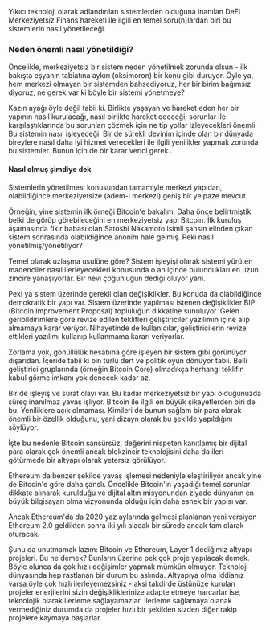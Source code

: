 Yıkıcı teknoloji olarak adlandırılan sistemlerden olduğuna inanılan DeFi Merkeziyetsiz Finans hareketi ile ilgili en temel soru(n)lardan biri bu sistemlerin nasıl yönetileceği. 

### Neden önemli nasıl yönetildiği?
Öncelikle, merkeziyetsiz bir sistem neden yönetilmek zorunda olsun - ilk bakışta eşyanın tabiatına aykırı (oksimoron) bir konu gibi duruyor. Öyle ya, hem merkezi olmayan bir sistemden bahsediyoruz, her bir birim bağımsız diyoruz, ne gerek var ki böyle bir sistemi yönetmeye?

Kazın ayağı öyle değil tabii ki. Birlikte yaşayan ve hareket eden her bir yapının nasıl kurulacağı, nasıl birlikte hareket edeceği, sorunlar ile karşılaştıklarında bu sorunları çözmek için ne tip yollar izleyecekleri önemli. Bu sistemin nasıl işleyeceği. Bir de sürekli devinim içinde olan bir dünyada bireylere nasıl daha iyi hizmet verecekleri ile ilgili yenilikler yapmak zorunda bu sistemler. Bunun için de bir karar verici gerek.. 

#### Nasıl olmuş şimdiye dek
Sistemlerin yönetilmesi konusundan tamamiyle merkezi yapıdan, olabildiğince merkeziyetsize (adem-i merkezi) geniş bir yelpaze mevcut. 

Örneğin, yine sistemin ilk örneği Bitcoin'e bakalım. Daha önce belirtmiştik belki de görüp görebileceğini en merkeziyetsiz yapı Bitcoin. İlk kuruluş aşamasında fikir babası olan Satoshi Nakamoto isimli şahsın elinden çıkan sistem sonrasında olabildiğince anonim hale gelmiş. Peki nasıl yönetilmiş/yönetiliyor?

Temel olarak uzlaşma usulüne göre? Sistem işleyişi olarak sistemi yürüten madenciler nasıl ilerleyecekleri konusunda o an içinde bulundukları en uzun zincire yanaşıyorlar. Bir nevi çoğunluğun dediği oluyor yani. 

Peki ya sistem üzerinde gerekli olan değişiklikler. Bu konuda da olabildiğince demokratik bir yapı var. Sistem üzerinde yapılması istenen değişiklikler BIP (Bitcoin Improvement Proposal) topluluğun dikkatine sunuluyor. Gelen geribildirimlere göre revize edilen teklifleri geliştiriciler yazılımın içine alıp almamaya karar veriyor. Nihayetinde de kullanıcılar, geliştiricilerin revize ettikleri yazılımı kullanıp kullanmama kararı veriyorlar. 

Zorlama yok, gönüllülük hesabına göre işleyen bir sistem gibi görünüyor dışarıdan. İçeride tabii ki bin türlü dert ve politik oyun dönüyor tabii. Belli geliştirici gruplarında (örneğin Bitcoin Core) olmadıkça herhangi teklifin kabul görme imkanı yok denecek kadar az. 

Bir de işleyiş ve sürat olayı var. Bu kadar merkeziyetsiz bir yapı olduğunuzda süreç inanılmaz yavaş işliyor. Bitcoin ile ilgili en büyük şikayetlerden biri de bu. Yeniliklere açık olmaması. Kimileri de bunun sağlam bir para olarak önemli bir özellik olduğunu, yani dizayn olarak bu şekilde yapıldığını söylüyor. 

İşte bu nedenle Bitcoin sansürsüz, değerini nispeten kanıtlamış bir dijital para olarak çok önemli ancak blokzincir teknolojisini daha da ileri götürmede bir altyapı olarak yetersiz görülüyor. 

Ethereum da benzer şekilde yavaş işlemesi nedeniyle eleştiriliyor ancak yine de Bitcoin'e göre daha şanslı. Öncelikle Bitcoin'in yaşadığı temel sorunlar dikkate alınarak kurulduğu ve dijital altın misyonundan ziyade dünyanın en büyük bilgisayarı olma vizyonunda olduğu için daha esnek bir yapısı var. 

Ancak Ethereum'da da 2020 yaz aylarında gelmesi planlanan yeni versiyon Ethereum 2.0 geldikten sonra iki yılı alacak bir sürede ancak tam olarak oturacak. 

Şunu da unutmamak lazım: Bitcoin ve Ethereum, Layer 1 dediğimiz altyapı projeleri. Bu ne demek? Bunların üzerine pek çok proje yapılacak demek. Böyle olunca da çok hızlı değişimler yapmak mümkün olmuyor. Teknoloji dünyasında hep rastlanan bir durum bu aslında. Altyapıya olma iddianız varsa öyle çok hızlı ilerleyemezsiniz - aksi takdirde üstünüze kurulan projeler enerjilerini sizin değişikliklerinize adapte etmeye harcarlar ise, teknolojik olarak ilerleme sağlayamazlar. İlerleme sağlamaya olanak vermediğiniz durumda da projeler hızlı bir şekilden sizden diğer rakip projelere kaymaya başlarlar. 


